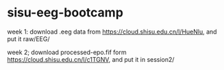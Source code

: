 # sisu-eeg-bootcamp


week 1:
download .eeg data from https://cloud.shisu.edu.cn/l/HueNlu, and put it raw/EEG/

week 2; 
download processed-epo.fif form https://cloud.shisu.edu.cn/l/c1TGNV, and put it in session2/

